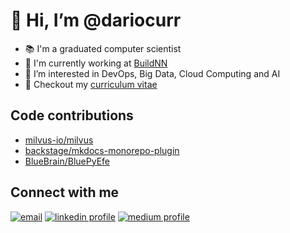 # 👋 Hi, I’m @dariocurr

-   :books: I'm a graduated computer scientist
-   :office: I'm currently working at [BuildNN](https://www.buildnn.com/index_en.html)
-   👀 I’m interested in DevOps, Big Data, Cloud Computing and AI
-   :memo: Checkout my [curriculum vitae](https://dariocurr.github.io/)

## Code contributions

-   [milvus-io/milvus](https://github.com/milvus-io/milvus)
-   [backstage/mkdocs-monorepo-plugin](https://github.com/backstage/mkdocs-monorepo-plugin)
-   [BlueBrain/BluePyEfe](https://github.com/BlueBrain/BluePyEfe)

## Connect with me

[![email](https://img.shields.io/badge/Gmail-D14836?style=for-the-badge&logo=gmail&logoColor=white)](mailto:dariocurr@gmail.com)
[![linkedin profile](https://img.shields.io/badge/LinkedIn-0077B5?style=for-the-badge&logo=linkedin&logoColor=white)](https://www.linkedin.com/in/dario-curreri-525365178/)
[![medium profile](https://img.shields.io/badge/Medium-12100E?style=for-the-badge&logo=medium&logoColor=white)](https://dariocurr.medium.com/)
